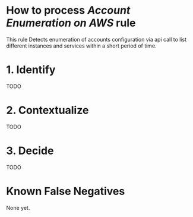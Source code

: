 # How to process *Account Enumeration on AWS* rule
This rule Detects enumeration of accounts configuration via api call to list different instances and services within a short period of time.

# 1. Identify
TODO

# 2. Contextualize
TODO

# 3. Decide
TODO

# Known False Negatives
None yet.
